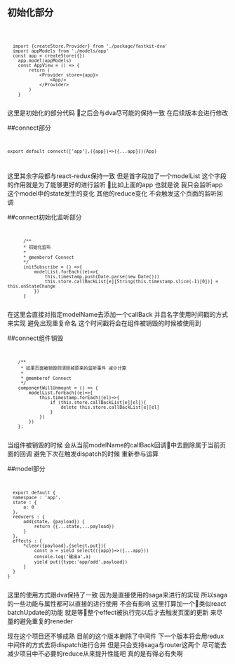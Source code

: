 ## 初始化部分
<code>

      import {createStore,Provider} from './package/fastkit-dva'
      import appModels from './models/app'
      const app = createStore({})
        app.model(appModels)
        const AppView = () => {
            return (
                <Provider store={app}>
                    <App/>
                </Provider>
            )
        }
</code>
这里是初始化的部分代码 之后会与dva尽可能的保持一致 在后续版本会进行修改

##connect部分
<code>

    export default connect(['app'],({app})=>({...app}))(App)
</code>

这里其余字段都与react-redux保持一致 但是首字段加了一个modelList
这个字段的作用就是为了能够更好的进行监听 比如上面的app
也就是说 我只会监听app这个model中的state发生的变化 其他的reduce变化 不会触发这个页面的监听回调

##connect初始化监听部分
<code>

          /**
          * 初始化监听
          * 
          * @memberof Connect
          */
          initSubscribe = () =>{
              modelList.forEach((e)=>{
                  this.timestamp.push(Date.parse(new Date()))
                  this.store.callBackList[e][String(this.timestamp.slice(-1)[0])] = this.onStateChange
              })
          }
</code>
在这里会直接对指定modelName去添加一个callBack 并且名字使用时间戳的方式来实现 避免出现重复命名
这个时间戳将会在组件被销毁的时候被使用到

##connect组件销毁
<code>

        /**
         * 如果页面被销毁则清除掉原来的监听事件 减少计算
         * 
         * @memberof Connect
         */
        componentWillUnmount = () => {
            modelList.forEach((e)=>{
                this.timestamp.forEach((el)=>{
                    if (this.store.callBackList[e][el]){
                        delete this.store.callBackList[e][el]
                    }
                })
            })
        };
</code>
当组件被销毁的时候 会从当前modelName的callBack回调中去删除属于当前页面的回调 避免下次在触发dispatch的时候 重新参与运算


##model部分
<code>

      export default {
      namespace : 'app',
      state : {
          a: 0
      },
      reducers : {
          add(state, {payload}) {
              return ({...state,...payload})
          }
      },
      effects : {
          *clear({payload},{select,put}){
              const a = yield select(({app})=>({...app}))
              console.log('输出a',a)
              yield put({type:'app/add',payload})
          }
      }
    }
</code>
这里的使用方式跟dva保持了一致 因为是直接使用的saga来进行的实现 所以saga的一些功能与属性都可以直接的进行使用 不会有影响
这里打算加一个类似react batchUpdate的功能 就是等整个effect被执行完以后才去触发页面的更新 来尽量的避免重复的reneder


现在这个项目还不够成熟 目前的这个版本删除了中间件 下一个版本将会用redux中间件的方式去将dispatch进行合并 但是只会支持saga与router这两个 尽可能去减少项目中不必要的reduce从来提升性能吧 真的是有得必有失啊